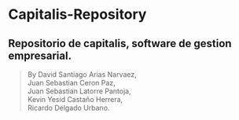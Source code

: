 # Capitalis-Repository
## Repositorio de capitalis, software de gestion empresarial.
 > By David Santiago Arias Narvaez,<br/>
   Juan Sebastian Ceron Paz,<br/>
  Juan Sebastian Latorre Pantoja,<br/> 
  Kevin Yesid Castaño Herrera,<br/> 
  Ricardo Delgado Urbano.

